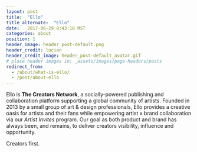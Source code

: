 ```yaml
---
layout: post
title:  "Ello"
title_alternate:  "Ello"
date:   2017-06-29 8:43:18 MST
categories: about
position: 1
header_image: header_post-default.png
header_credit: lucian
header_credit_image: header_post-default_avatar.gif
# place header images in: _assets/images/page-headers/posts
redirect_from:
  - /about/what-is-ello/
  - /post/about-ello
---
```



Ello is **The Creators Network**, a socially-powered publishing and collaboration platform supporting a global community of artists. Founded in 2013 by a small group of art & design professionals, Ello provides a creative oasis for artists and their fans while empowering artist x brand collaboration via our *Artist Invites* program. Our goal as both product and brand has always been, and remains, to deliver creators visibility, influence and opportunity.
 
Creators first.
 
